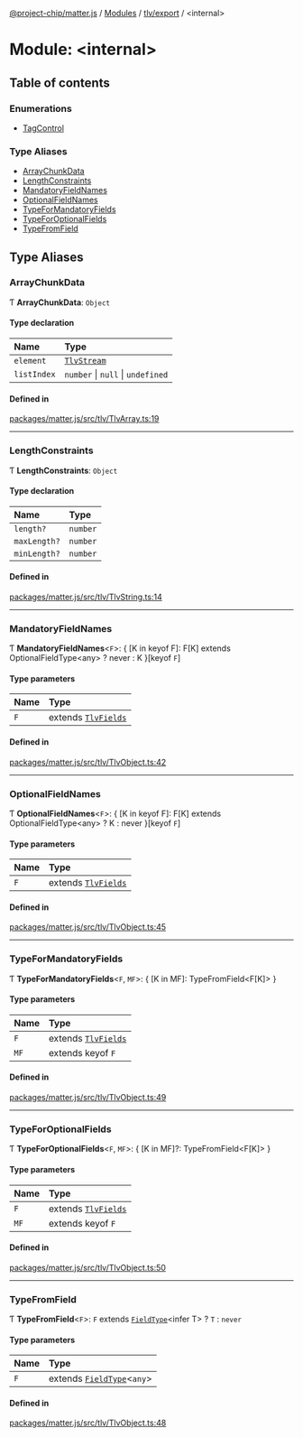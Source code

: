 [@project-chip/matter.js](../README.md) / [Modules](../modules.md) / [tlv/export](tlv_export.md) / \<internal\>

# Module: \<internal\>

## Table of contents

### Enumerations

- [TagControl](../enums/tlv_export._internal_.TagControl.md)

### Type Aliases

- [ArrayChunkData](tlv_export._internal_.md#arraychunkdata)
- [LengthConstraints](tlv_export._internal_.md#lengthconstraints)
- [MandatoryFieldNames](tlv_export._internal_.md#mandatoryfieldnames)
- [OptionalFieldNames](tlv_export._internal_.md#optionalfieldnames)
- [TypeForMandatoryFields](tlv_export._internal_.md#typeformandatoryfields)
- [TypeForOptionalFields](tlv_export._internal_.md#typeforoptionalfields)
- [TypeFromField](tlv_export._internal_.md#typefromfield)

## Type Aliases

### ArrayChunkData

Ƭ **ArrayChunkData**: `Object`

#### Type declaration

| Name | Type |
| :------ | :------ |
| `element` | [`TlvStream`](tlv_export.md#tlvstream) |
| `listIndex` | `number` \| ``null`` \| `undefined` |

#### Defined in

[packages/matter.js/src/tlv/TlvArray.ts:19](https://github.com/project-chip/matter.js/blob/c0d55745d5279e16fdfaa7d2c564daa31e19c627/packages/matter.js/src/tlv/TlvArray.ts#L19)

___

### LengthConstraints

Ƭ **LengthConstraints**: `Object`

#### Type declaration

| Name | Type |
| :------ | :------ |
| `length?` | `number` |
| `maxLength?` | `number` |
| `minLength?` | `number` |

#### Defined in

[packages/matter.js/src/tlv/TlvString.ts:14](https://github.com/project-chip/matter.js/blob/c0d55745d5279e16fdfaa7d2c564daa31e19c627/packages/matter.js/src/tlv/TlvString.ts#L14)

___

### MandatoryFieldNames

Ƭ **MandatoryFieldNames**\<`F`\>: \{ [K in keyof F]: F[K] extends OptionalFieldType\<any\> ? never : K }[keyof `F`]

#### Type parameters

| Name | Type |
| :------ | :------ |
| `F` | extends [`TlvFields`](tlv_export.md#tlvfields) |

#### Defined in

[packages/matter.js/src/tlv/TlvObject.ts:42](https://github.com/project-chip/matter.js/blob/c0d55745d5279e16fdfaa7d2c564daa31e19c627/packages/matter.js/src/tlv/TlvObject.ts#L42)

___

### OptionalFieldNames

Ƭ **OptionalFieldNames**\<`F`\>: \{ [K in keyof F]: F[K] extends OptionalFieldType\<any\> ? K : never }[keyof `F`]

#### Type parameters

| Name | Type |
| :------ | :------ |
| `F` | extends [`TlvFields`](tlv_export.md#tlvfields) |

#### Defined in

[packages/matter.js/src/tlv/TlvObject.ts:45](https://github.com/project-chip/matter.js/blob/c0d55745d5279e16fdfaa7d2c564daa31e19c627/packages/matter.js/src/tlv/TlvObject.ts#L45)

___

### TypeForMandatoryFields

Ƭ **TypeForMandatoryFields**\<`F`, `MF`\>: \{ [K in MF]: TypeFromField\<F[K]\> }

#### Type parameters

| Name | Type |
| :------ | :------ |
| `F` | extends [`TlvFields`](tlv_export.md#tlvfields) |
| `MF` | extends keyof `F` |

#### Defined in

[packages/matter.js/src/tlv/TlvObject.ts:49](https://github.com/project-chip/matter.js/blob/c0d55745d5279e16fdfaa7d2c564daa31e19c627/packages/matter.js/src/tlv/TlvObject.ts#L49)

___

### TypeForOptionalFields

Ƭ **TypeForOptionalFields**\<`F`, `MF`\>: \{ [K in MF]?: TypeFromField\<F[K]\> }

#### Type parameters

| Name | Type |
| :------ | :------ |
| `F` | extends [`TlvFields`](tlv_export.md#tlvfields) |
| `MF` | extends keyof `F` |

#### Defined in

[packages/matter.js/src/tlv/TlvObject.ts:50](https://github.com/project-chip/matter.js/blob/c0d55745d5279e16fdfaa7d2c564daa31e19c627/packages/matter.js/src/tlv/TlvObject.ts#L50)

___

### TypeFromField

Ƭ **TypeFromField**\<`F`\>: `F` extends [`FieldType`](../interfaces/tlv_export.FieldType.md)\<infer T\> ? `T` : `never`

#### Type parameters

| Name | Type |
| :------ | :------ |
| `F` | extends [`FieldType`](../interfaces/tlv_export.FieldType.md)\<`any`\> |

#### Defined in

[packages/matter.js/src/tlv/TlvObject.ts:48](https://github.com/project-chip/matter.js/blob/c0d55745d5279e16fdfaa7d2c564daa31e19c627/packages/matter.js/src/tlv/TlvObject.ts#L48)
